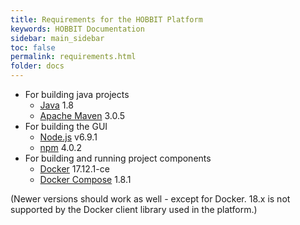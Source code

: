 ```yaml
---
title: Requirements for the HOBBIT Platform
keywords: HOBBIT Documentation
sidebar: main_sidebar
toc: false
permalink: requirements.html
folder: docs
---
```


* For building java projects
  * [Java](https://www.java.com) 1.8
  * [Apache Maven](http://maven.apache.org/) 3.0.5
* For building the GUI
  * [Node.js](https://nodejs.org) v6.9.1
  * [npm](https://www.npmjs.com/) 4.0.2
* For building and running project components
  * [Docker](https://www.docker.com/) 17.12.1-ce
  * [Docker Compose](https://docs.docker.com/compose/) 1.8.1

(Newer versions should work as well - except for Docker. 18.x is not supported by the Docker client library used in the platform.)

